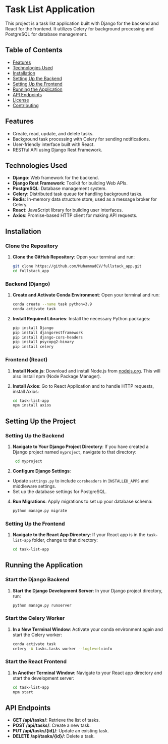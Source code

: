 # Task List Application

This project is a task list application built with Django for the backend and React for the frontend. It utilizes Celery for background processing and PostgreSQL for database management.

## Table of Contents

- [Features](#features)
- [Technologies Used](#technologies-used)
- [Installation](#installation)
- [Setting Up the Backend](#setting-up-the-backend)
- [Setting Up the Frontend](#setting-up-the-frontend)
- [Running the Application](#running-the-application)
- [API Endpoints](#api-endpoints)
- [License](#license)
- [Contributing](#contributing)

## Features

- Create, read, update, and delete tasks.
- Background task processing with Celery for sending notifications.
- User-friendly interface built with React.
- RESTful API using Django Rest Framework.

## Technologies Used

- **Django**: Web framework for the backend.
- **Django Rest Framework**: Toolkit for building Web APIs.
- **PostgreSQL**: Database management system.
- **Celery**: Distributed task queue for handling background tasks.
- **Redis**: In-memory data structure store, used as a message broker for Celery.
- **React**: JavaScript library for building user interfaces.
- **Axios**: Promise-based HTTP client for making API requests.

## Installation

### Clone the Repository

1. **Clone the GitHub Repository**:
   Open your terminal and run:
   ```bash
   git clone https://github.com/MuhammadCV/fullstack_app.git
   cd fullstack_app

### Backend (Django)

1. **Create and Activate Conda Environment**: Open your terminal and run:

   ```bash
   conda create --name task python=3.9
   conda activate task

2. **Install Required Libraries**: Install the necessary Python packages:

   ```bash
   pip install Django
   pip install djangorestframework
   pip install django-cors-headers
   pip install psycopg2-binary
   pip install celery
   
### Frontend (React)

1. **Install Node.js**: Download and install Node.js from [nodejs.org](https://nodejs.org/). This will also install npm (Node Package Manager).

2. **Install Axios**: Go to React Application and to handle HTTP requests, install Axios:

   ```bash
   cd task-list-app
   npm install axios
   
Setting Up the Project
----------------------

### Setting Up the Backend

1. **Navigate to Your Django Project Directory**: If you have created a Django project named `myproject`, navigate to that directory:

   ```bash
    cd myproject  
3.  **Configure Django Settings**:

   -   Update `settings.py` to include `corsheaders` in `INSTALLED_APPS` and middleware settings.
   -   Set up the database settings for PostgreSQL.
     
4. **Run Migrations**: Apply migrations to set up your database schema:

   ```bash
   python manage.py migrate

### Setting Up the Frontend

1. **Navigate to the React App Directory**: If your React app is in the `task-list-app` folder, change to that directory:

   ```bash
   cd task-list-app
   
Running the Application
-----------------------

### Start the Django Backend

1. **Start the Django Development Server**: In your Django project directory, run:

   ```bash
   python manage.py runserver
   
### Start the Celery Worker

1. **In a New Terminal Window**: Activate your conda environment again and start the Celery worker:

   ```bash
   conda activate task
   celery -A tasks.tasks worker --loglevel=info
   
### Start the React Frontend

1. **In Another Terminal Window**: Navigate to your React app directory and start the development server:

   ```bash
   cd task-list-app
   npm start
   
API Endpoints
-------------

-   **GET /api/tasks/**: Retrieve the list of tasks.
-   **POST /api/tasks/**: Create a new task.
-   **PUT /api/tasks/{id}/**: Update an existing task.
-   **DELETE /api/tasks/{id}/**: Delete a task.
